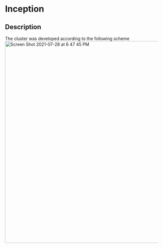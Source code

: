# Inception
## Description
The cluster was developed according to the following scheme
<img width="664" alt="Screen Shot 2021-07-28 at 6 47 45 PM" src="https://user-images.githubusercontent.com/22801657/127354722-2d22303f-94bf-4ad8-94f1-fbc2a341f4ea.png">
